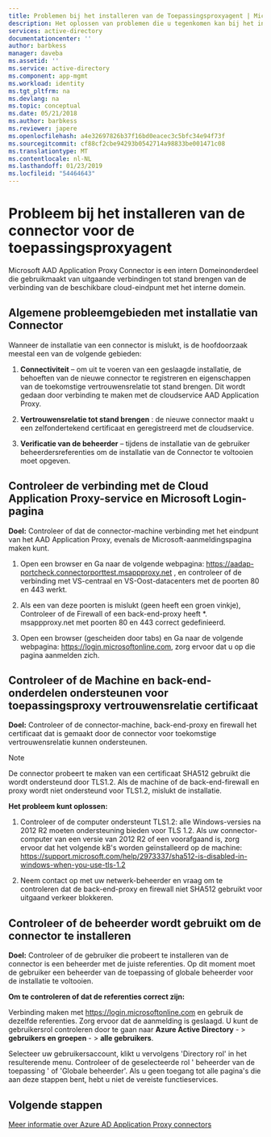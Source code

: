 ```yaml
---
title: Problemen bij het installeren van de Toepassingsproxyagent | Microsoft Docs
description: Het oplossen van problemen die u tegenkomen kan bij het installeren van de Toepassingsproxyagent
services: active-directory
documentationcenter: ''
author: barbkess
manager: daveba
ms.assetid: ''
ms.service: active-directory
ms.component: app-mgmt
ms.workload: identity
ms.tgt_pltfrm: na
ms.devlang: na
ms.topic: conceptual
ms.date: 05/21/2018
ms.author: barbkess
ms.reviewer: japere
ms.openlocfilehash: a4e32697826b37f16bd0eacec3c5bfc34e94f73f
ms.sourcegitcommit: cf88cf2cbe94293b0542714a98833be001471c08
ms.translationtype: MT
ms.contentlocale: nl-NL
ms.lasthandoff: 01/23/2019
ms.locfileid: "54464643"
---
```

# <a name="problem-installing-the-application-proxy-agent-connector"></a>Probleem bij het installeren van de connector voor de toepassingsproxyagent

Microsoft AAD Application Proxy Connector is een intern Domeinonderdeel die gebruikmaakt van uitgaande verbindingen tot stand brengen van de verbinding van de beschikbare cloud-eindpunt met het interne domein.

## <a name="general-problem-areas-with-connector-installation"></a>Algemene probleemgebieden met installatie van Connector

Wanneer de installatie van een connector is mislukt, is de hoofdoorzaak meestal een van de volgende gebieden:

1.  **Connectiviteit** – om uit te voeren van een geslaagde installatie, de behoeften van de nieuwe connector te registreren en eigenschappen van de toekomstige vertrouwensrelatie tot stand brengen. Dit wordt gedaan door verbinding te maken met de cloudservice AAD Application Proxy.

2.  **Vertrouwensrelatie tot stand brengen** : de nieuwe connector maakt u een zelfondertekend certificaat en geregistreerd met de cloudservice.

3.  **Verificatie van de beheerder** – tijdens de installatie van de gebruiker beheerdersreferenties om de installatie van de Connector te voltooien moet opgeven.

## <a name="verify-connectivity-to-the-cloud-application-proxy-service-and-microsoft-login-page"></a>Controleer de verbinding met de Cloud Application Proxy-service en Microsoft Login-pagina

**Doel:** Controleer of dat de connector-machine verbinding met het eindpunt van het AAD Application Proxy, evenals de Microsoft-aanmeldingspagina maken kunt.

1.  Open een browser en Ga naar de volgende webpagina: <https://aadap-portcheck.connectorporttest.msappproxy.net> , en controleer of de verbinding met VS-centraal en VS-Oost-datacenters met de poorten 80 en 443 werkt.

2.  Als een van deze poorten is mislukt (geen heeft een groen vinkje), Controleer of de Firewall of een back-end-proxy heeft \*. msappproxy.net met poorten 80 en 443 correct gedefinieerd.

3.  Open een browser (gescheiden door tabs) en Ga naar de volgende webpagina: <https://login.microsoftonline.com>, zorg ervoor dat u op die pagina aanmelden zich.

## <a name="verify-machine-and-backend-components-support-for-application-proxy-trust-cert"></a>Controleer of de Machine en back-end-onderdelen ondersteunen voor toepassingsproxy vertrouwensrelatie certificaat

**Doel:** Controleer of de connector-machine, back-end-proxy en firewall het certificaat dat is gemaakt door de connector voor toekomstige vertrouwensrelatie kunnen ondersteunen.

>[!NOTE]
>De connector probeert te maken van een certificaat SHA512 gebruikt die wordt ondersteund door TLS1.2. Als de machine of de back-end-firewall en proxy wordt niet ondersteund voor TLS1.2, mislukt de installatie.
>
>

**Het probleem kunt oplossen:**

1.  Controleer of de computer ondersteunt TLS1.2: alle Windows-versies na 2012 R2 moeten ondersteuning bieden voor TLS 1.2. Als uw connector-computer van een versie van 2012 R2 of een voorafgaand is, zorg ervoor dat het volgende kB's worden geïnstalleerd op de machine: <https://support.microsoft.com/help/2973337/sha512-is-disabled-in-windows-when-you-use-tls-1.2>

2.  Neem contact op met uw netwerk-beheerder en vraag om te controleren dat de back-end-proxy en firewall niet SHA512 gebruikt voor uitgaand verkeer blokkeren.

## <a name="verify-admin-is-used-to-install-the-connector"></a>Controleer of de beheerder wordt gebruikt om de connector te installeren

**Doel:** Controleer of de gebruiker die probeert te installeren van de connector is een beheerder met de juiste referenties. Op dit moment moet de gebruiker een beheerder van de toepassing of globale beheerder voor de installatie te voltooien.

**Om te controleren of dat de referenties correct zijn:**

Verbinding maken met <https://login.microsoftonline.com> en gebruik de dezelfde referenties. Zorg ervoor dat de aanmelding is geslaagd. U kunt de gebruikersrol controleren door te gaan naar **Azure Active Directory**  - &gt; **gebruikers en groepen**  - &gt; **alle gebruikers**. 

Selecteer uw gebruikersaccount, klikt u vervolgens 'Directory rol' in het resulterende menu. Controleer of de geselecteerde rol ' beheerder van de toepassing ' of 'Globale beheerder'. Als u geen toegang tot alle pagina's die aan deze stappen bent, hebt u niet de vereiste functieservices.

## <a name="next-steps"></a>Volgende stappen
[Meer informatie over Azure AD Application Proxy connectors](application-proxy-connectors.md)
